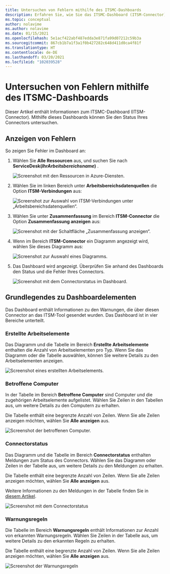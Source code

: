 ```yaml
---
title: Untersuchen von Fehlern mithilfe des ITSMC-Dashboards
description: Erfahren Sie, wie Sie das ITSMC-Dashboard (ITSM-Connector) nutzen, um Fehler zu untersuchen.
ms.topic: conceptual
author: nolavime
ms.author: nolavime
ms.date: 01/15/2021
ms.openlocfilehash: 5e1acf422abf487edda3e871fa99d07212c59b3a
ms.sourcegitcommit: 867cb1b7a1f3a1f0b427282c648d411d0ca4f81f
ms.translationtype: HT
ms.contentlocale: de-DE
ms.lasthandoff: 03/20/2021
ms.locfileid: "102039528"
---
```

# <a name="investigate-errors-by-using-the-itsmc-dashboard"></a>Untersuchen von Fehlern mithilfe des ITSMC-Dashboards

Dieser Artikel enthält Informationen zum ITSMC-Dashboard (ITSM-Connector). Mithilfe dieses Dashboards können Sie den Status Ihres Connectors untersuchen.

## <a name="view-errors"></a>Anzeigen von Fehlern

So zeigen Sie Fehler im Dashboard an:

1. Wählen Sie **Alle Ressourcen** aus, und suchen Sie nach **ServiceDesk(*IhrArbeitsbereichsname*)** .

   ![Screenshot mit den Ressourcen in Azure-Diensten.](media/itsmc-definition/create-new-connection-from-resource.png)

2. Wählen Sie im linken Bereich unter **Arbeitsbereichsdatenquellen** die Option **ITSM-Verbindungen** aus:

   ![Screenshot zur Auswahl von ITSM-Verbindungen unter „Arbeitsbereichsdatenquellen“.](media/itsmc-overview/add-new-itsm-connection.png)

3. Wählen Sie unter **Zusammenfassung** im Bereich **ITSM-Connector** die Option **Zusammenfassung anzeigen** aus:

   ![Screenshot mit der Schaltfläche „Zusammenfassung anzeigen“.](media/itsmc-resync-servicenow/dashboard-view-summary.png)

4. Wenn im Bereich **ITSM-Connector** ein Diagramm angezeigt wird, wählen Sie dieses Diagramm aus:

   ![Screenshot zur Auswahl eines Diagramms.](media/itsmc-resync-servicenow/dashboard-graph-click.png)

5. Das Dashboard wird angezeigt. Überprüfen Sie anhand des Dashboards den Status und die Fehler Ihres Connectors.
   
   ![Screenshot mit dem Connectorstatus im Dashboard.](media/itsmc-resync-servicenow/connector-dashboard.png)

## <a name="understand-dashboard-elements"></a>Grundlegendes zu Dashboardelementen

Das Dashboard enthält Informationen zu den Warnungen, die über diesen Connector an das ITSM-Tool gesendet wurden. Das Dashboard ist in vier Bereiche unterteilt.

### <a name="created-work-items"></a>Erstellte Arbeitselemente 

Das Diagramm und die Tabelle im Bereich **Erstellte Arbeitselemente** enthalten die Anzahl von Arbeitselementen pro Typ. Wenn Sie das Diagramm oder die Tabelle auswählen, können Sie weitere Details zu den Arbeitselementen anzeigen.

![Screenshot eines erstellten Arbeitselements.](media/itsmc-resync-servicenow/itsm-dashboard-workitems.png)

### <a name="affected-computers"></a>Betroffene Computer 

In der Tabelle im Bereich **Betroffene Computer** sind Computer und die zugehörigen Arbeitselemente aufgelistet. Wählen Sie Zeilen in den Tabellen aus, um weitere Details zu den Computern zu erhalten.

Die Tabelle enthält eine begrenzte Anzahl von Zeilen. Wenn Sie alle Zeilen anzeigen möchten, wählen Sie **Alle anzeigen** aus.

![Screenshot der betroffenen Computer.](media/itsmc-resync-servicenow/itsm-dashboard-impacted-comp.png)

### <a name="connector-status"></a>Connectorstatus 

Das Diagramm und die Tabelle im Bereich **Connectorstatus** enthalten Meldungen zum Status des Connectors. Wählen Sie das Diagramm oder Zeilen in der Tabelle aus, um weitere Details zu den Meldungen zu erhalten.

Die Tabelle enthält eine begrenzte Anzahl von Zeilen. Wenn Sie alle Zeilen anzeigen möchten, wählen Sie **Alle anzeigen** aus.

Weitere Informationen zu den Meldungen in der Tabelle finden Sie in [diesem Artikel](itsmc-dashboard-errors.md).

![Screenshot mit dem Connectorstatus](media/itsmc-resync-servicenow/itsm-dashboard-connector-status.png)

### <a name="alert-rules"></a>Warnungsregeln 

Die Tabelle im Bereich **Warnungsregeln** enthält Informationen zur Anzahl von erkannten Warnungsregeln. Wählen Sie Zeilen in der Tabelle aus, um weitere Details zu den erkannten Regeln zu erhalten.
    
Die Tabelle enthält eine begrenzte Anzahl von Zeilen. Wenn Sie alle Zeilen anzeigen möchten, wählen Sie **Alle anzeigen** aus.

![Screenshot der Warnungsregeln](media/itsmc-resync-servicenow/itsm-dashboard-alert-rules.png)
